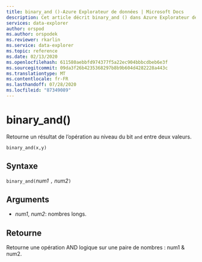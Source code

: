 ```yaml
---
title: binary_and ()-Azure Explorateur de données | Microsoft Docs
description: Cet article décrit binary_and () dans Azure Explorateur de données.
services: data-explorer
author: orspod
ms.author: orspodek
ms.reviewer: rkarlin
ms.service: data-explorer
ms.topic: reference
ms.date: 02/13/2020
ms.openlocfilehash: 611580aebbfd974377f5a22ec904bbbcdbeb6e3f
ms.sourcegitcommit: 09da3f26b4235368297b8b9b604d4282228a443c
ms.translationtype: MT
ms.contentlocale: fr-FR
ms.lasthandoff: 07/28/2020
ms.locfileid: "87349089"
---
```

# <a name="binary_and"></a>binary_and()

Retourne un résultat de l’opération au niveau du bit `and` entre deux valeurs.

```kusto
binary_and(x,y) 
```

## <a name="syntax"></a>Syntaxe

`binary_and(`*num1* `,` *num2*`)`

## <a name="arguments"></a>Arguments

* *num1*, *num2*: nombres longs.

## <a name="returns"></a>Retourne

Retourne une opération AND logique sur une paire de nombres : num1 & num2.